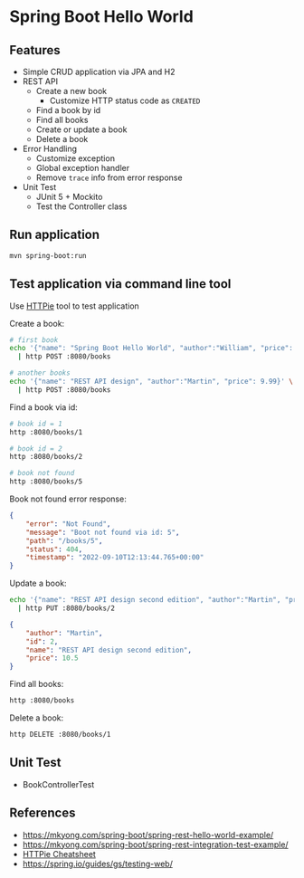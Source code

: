 # Spring Boot Hello World

## Features

- Simple CRUD application via JPA and H2
- REST API
    - Create a new book
        - Customize HTTP status code as `CREATED`
    - Find a book by id
    - Find all books
    - Create or update a book
    - Delete a book
- Error Handling
    - Customize exception
    - Global exception handler
    - Remove `trace` info from error response
- Unit Test
    - JUnit 5 + Mockito
    - Test the Controller class
    

## Run application

```bash
mvn spring-boot:run
```

## Test application via command line tool

Use [HTTPie](https://github.com/httpie/httpie) tool to test application

Create a book:
```bash
# first book
echo '{"name": "Spring Boot Hello World", "author":"William", "price": 8.88}' \
  | http POST :8080/books

# another books
echo '{"name": "REST API design", "author":"Martin", "price": 9.99}' \
  | http POST :8080/books
```

Find a book via id:
```bash
# book id = 1
http :8080/books/1

# book id = 2
http :8080/books/2

# book not found
http :8080/books/5
```

Book not found error response:
```json
{
    "error": "Not Found",
    "message": "Boot not found via id: 5",
    "path": "/books/5",
    "status": 404,
    "timestamp": "2022-09-10T12:13:44.765+00:00"
}
```

Update a book:
```bash
echo '{"name": "REST API design second edition", "author":"Martin", "price": 10.5}' \
  | http PUT :8080/books/2
```

```json
{
    "author": "Martin",
    "id": 2,
    "name": "REST API design second edition",
    "price": 10.5
}
```

Find all books:
```bash
http :8080/books
```

Delete a book:
```bash
http DELETE :8080/books/1
```

## Unit Test

- BookControllerTest

## References

- https://mkyong.com/spring-boot/spring-rest-hello-world-example/
- https://mkyong.com/spring-boot/spring-rest-integration-test-example/
- [HTTPie Cheatsheet](https://devhints.io/httpie)
- https://spring.io/guides/gs/testing-web/
